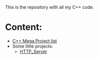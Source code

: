 This is the repository with all my C++ code.

Content:
===
- [C++ Mega Project list](/Mega_project_list/)
- Some little projects:
    + [HTTP_Server](/HTTP_Server/)
